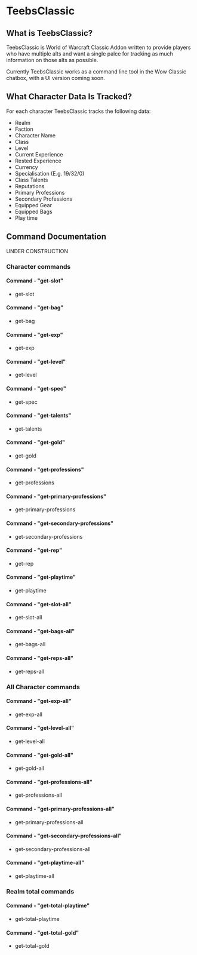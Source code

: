 # TeebsClassic
## What is TeebsClassic?
TeebsClassic is World of Warcraft Classic Addon written to provide players who have multiple alts and want a single palce for tracking as much information on those alts as possible.

Currently TeebsClassic works as a command line tool in the Wow Classic chatbox, with a UI version coming soon.

## What Character Data Is Tracked?
For each character TeebsClassic tracks the following data:
- Realm
- Faction
- Character Name
- Class
- Level
- Current Experience
- Rested Experience
- Currency
- Specialisation (E.g. 19/32/0)
- Class Talents
- Reputations
- Primary Professions
- Secondary Professions
- Equipped Gear
- Equipped Bags
- Play time


## Command Documentation
UNDER CONSTRUCTION
### Character commands
#### Command - "get-slot"
- get-slot
#### Command - "get-bag"
- get-bag
#### Command - "get-exp"
- get-exp
#### Command - "get-level"
- get-level
#### Command - "get-spec"
- get-spec
#### Command - "get-talents"
- get-talents
#### Command - "get-gold"
- get-gold
#### Command - "get-professions"
- get-professions
#### Command - "get-primary-professions"
- get-primary-professions
#### Command - "get-secondary-professions"
- get-secondary-professions
#### Command - "get-rep"
- get-rep
#### Command - "get-playtime"
- get-playtime
#### Command - "get-slot-all"
- get-slot-all
#### Command - "get-bags-all"
- get-bags-all
#### Command - "get-reps-all"
- get-reps-all


### All Character commands
#### Command - "get-exp-all"
- get-exp-all
#### Command - "get-level-all"
- get-level-all
#### Command - "get-gold-all"
- get-gold-all
#### Command - "get-professions-all"
- get-professions-all
#### Command - "get-primary-professions-all"
- get-primary-professions-all
#### Command - "get-secondary-professions-all"
- get-secondary-professions-all
#### Command - "get-playtime-all"
- get-playtime-all

### Realm total commands
#### Command - "get-total-playtime"
- get-total-playtime
#### Command - "get-total-gold"
- get-total-gold
